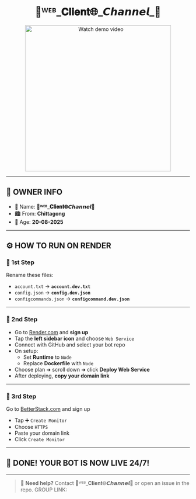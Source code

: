 <h1 align="center">🎀ᵂᴱᴮ_𝐂𝐥𝐢𝐞𝐧𝐭🌐_𝘾𝙝𝙖𝙣𝙣𝙚𝙡_🫩 </h1>

<p align="center">
  <a href="https://files.catbox.moe/7tfxcz.jpg">
    <img src="https://files.catbox.moe/7tfxcz.jpg" alt="Watch demo video" width="400"/>
  </a>
</p>

---

## 👤 OWNER INFO

- 👑 Name: **🎀ᵂᴱᴮ_𝐂𝐥𝐢𝐞𝐧𝐭🌐_𝘾𝙝𝙖𝙣𝙣𝙚𝙡_🫩**
- 🏙️ From: **Chittagong**
- 🎂 Age: **20-08-2025**

---

## ⚙️ HOW TO RUN ON RENDER

### 🥇 1st Step
Rename these files:
- `account.txt` → **`account.dev.txt`**
- `config.json` → **`config.dev.json`**
- `configcommands.json` → **`configcommand.dev.json`**

---

### 🥈 2nd Step
- Go to [Render.com](https://render.com) and **sign up**
- Tap the **left sidebar icon** and choose `Web Service`
- Connect with GitHub and select your bot repo
- On setup:
  - Set **Runtime** to `Node`
  - Replace **Dockerfile** with `Node`
- Choose plan ➜ scroll down ➜ click **Deploy Web Service**
- After deploying, **copy your domain link**

---

### 🥉 3rd Step
Go to [BetterStack.com](https://betterstack.com) and sign up

- Tap ➕ `Create Monitor`
- Choose `HTTPS`
- Paste your domain link
- Click `Create Monitor`

---

## 🎉 DONE! YOUR BOT IS NOW LIVE 24/7!

---

> 🤖 **Need help?** Contact 🎀ᵂᴱᴮ_𝐂𝐥𝐢𝐞𝐧𝐭🌐_𝘾𝙝𝙖𝙣𝙣𝙚𝙡_🫩 or open an issue in the repo.
> GROUP LINK:
